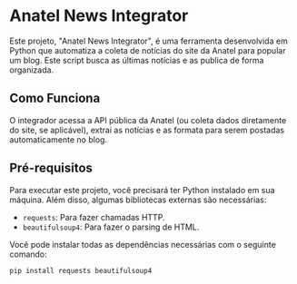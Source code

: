 # Anatel News Integrator

Este projeto, "Anatel News Integrator", é uma ferramenta desenvolvida em Python que automatiza a coleta de notícias do site da Anatel para popular um blog. Este script busca as últimas notícias e as publica de forma organizada.

## Como Funciona

O integrador acessa a API pública da Anatel (ou coleta dados diretamente do site, se aplicável), extrai as notícias e as formata para serem postadas automaticamente no blog.

## Pré-requisitos

Para executar este projeto, você precisará ter Python instalado em sua máquina. Além disso, algumas bibliotecas externas são necessárias:
- `requests`: Para fazer chamadas HTTP.
- `beautifulsoup4`: Para fazer o parsing de HTML.

Você pode instalar todas as dependências necessárias com o seguinte comando:

```bash
pip install requests beautifulsoup4
